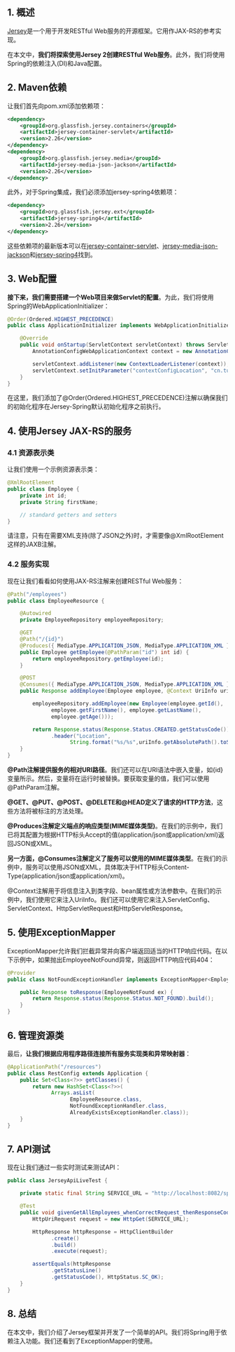 ## 1. 概述

[Jersey](https://jersey.java.net/)是一个用于开发RESTful Web服务的开源框架。它用作JAX-RS的参考实现。

在本文中，**我们将探索使用Jersey 2创建RESTful Web服务**。此外，我们将使用Spring的依赖注入(DI)和Java配置。

## 2. Maven依赖

让我们首先向pom.xml添加依赖项：

```xml
<dependency>
    <groupId>org.glassfish.jersey.containers</groupId>
    <artifactId>jersey-container-servlet</artifactId>
    <version>2.26</version>
</dependency>
<dependency>
    <groupId>org.glassfish.jersey.media</groupId>
    <artifactId>jersey-media-json-jackson</artifactId>
    <version>2.26</version>
</dependency>
```

此外，对于Spring集成，我们必须添加jersey-spring4依赖项：

```xml
<dependency>
    <groupId>org.glassfish.jersey.ext</groupId>
    <artifactId>jersey-spring4</artifactId>
    <version>2.26</version>
</dependency>
```

这些依赖项的最新版本可以在[jersey-container-servlet](https://central.sonatype.com/artifact/org.glassfish.jersey.containers/jersey-container-servlet/3.1.1)、[jersey-media-json-jackson](https://central.sonatype.com/artifact/org.glassfish.jersey.media/jersey-media-json-jackson/3.1.1)和[jersey-spring4](https://central.sonatype.com/artifact/org.glassfish.jersey.ext/jersey-spring4/3.0.0-M6)找到。

## 3. Web配置

**接下来，我们需要搭建一个Web项目来做Servlet的配置**。为此，我们将使用Spring的WebApplicationInitializer：

```java
@Order(Ordered.HIGHEST_PRECEDENCE)
public class ApplicationInitializer implements WebApplicationInitializer {

    @Override
    public void onStartup(ServletContext servletContext) throws ServletException {
        AnnotationConfigWebApplicationContext context = new AnnotationConfigWebApplicationContext();

        servletContext.addListener(new ContextLoaderListener(context));
        servletContext.setInitParameter("contextConfigLocation", "cn.tuyucheng.taketoday.server");
    }
}
```

在这里，我们添加了@Order(Ordered.HIGHEST_PRECEDENCE)注解以确保我们的初始化程序在Jersey-Spring默认初始化程序之前执行。

## 4. 使用Jersey JAX-RS的服务

### 4.1 资源表示类

让我们使用一个示例资源表示类：

```java
@XmlRootElement
public class Employee {
    private int id;
    private String firstName;

    // standard getters and setters
}
```

请注意，只有在需要XML支持(除了JSON之外)时，才需要像@XmlRootElement这样的JAXB注解。

### 4.2 服务实现

现在让我们看看如何使用JAX-RS注解来创建RESTful Web服务：

```java
@Path("/employees")
public class EmployeeResource {

    @Autowired
    private EmployeeRepository employeeRepository;

    @GET
    @Path("/{id}")
    @Produces({ MediaType.APPLICATION_JSON, MediaType.APPLICATION_XML })
    public Employee getEmployee(@PathParam("id") int id) {
        return employeeRepository.getEmployee(id);
    }

    @POST
    @Consumes({ MediaType.APPLICATION_JSON, MediaType.APPLICATION_XML })
    public Response addEmployee(Employee employee, @Context UriInfo uriInfo) {

        employeeRepository.addEmployee(new Employee(employee.getId(),
              employee.getFirstName(), employee.getLastName(),
              employee.getAge()));

        return Response.status(Response.Status.CREATED.getStatusCode())
              .header("Location",
                    String.format("%s/%s",uriInfo.getAbsolutePath().toString(), employee.getId())).build();
    }
}
```

**@Path注解提供服务的相对URI路径**。我们还可以在URI语法中嵌入变量，如{id}变量所示。然后，变量将在运行时被替换。要获取变量的值，我们可以使用@PathParam注解。

**@GET、@PUT、@POST、@DELETE和@HEAD定义了请求的HTTP方法**，这些方法将被标注的方法处理。

**@Produces注解定义端点的响应类型(MIME媒体类型)**。在我们的示例中，我们已将其配置为根据HTTP标头Accept的值(application/json或application/xml)返回JSON或XML。

**另一方面，@Consumes注解定义了服务可以使用的MIME媒体类型**。在我们的示例中，服务可以使用JSON或XML，具体取决于HTTP标头Content-Type(application/json或application/xml)。

@Context注解用于将信息注入到类字段、bean属性或方法参数中。在我们的示例中，我们使用它来注入UriInfo。我们还可以使用它来注入ServletConfig、ServletContext、HttpServletRequest和HttpServletResponse。

## 5. 使用ExceptionMapper

ExceptionMapper允许我们拦截异常并向客户端返回适当的HTTP响应代码。在以下示例中，如果抛出EmployeeNotFound异常，则返回HTTP响应代码404：

```java
@Provider
public class NotFoundExceptionHandler implements ExceptionMapper<EmployeeNotFound> {

    public Response toResponse(EmployeeNotFound ex) {
        return Response.status(Response.Status.NOT_FOUND).build();
    }
}
```

## 6. 管理资源类

最后，**让我们根据应用程序路径连接所有服务实现类和异常映射器**：

```java
@ApplicationPath("/resources")
public class RestConfig extends Application {
    public Set<Class<?>> getClasses() {
        return new HashSet<Class<?>>(
              Arrays.asList(
                    EmployeeResource.class,
                    NotFoundExceptionHandler.class,
                    AlreadyExistsExceptionHandler.class));
    }
}
```

## 7. API测试

现在让我们通过一些实时测试来测试API：

```java
public class JerseyApiLiveTest {

    private static final String SERVICE_URL = "http://localhost:8082/spring-jersey/resources/employees";

    @Test
    public void givenGetAllEmployees_whenCorrectRequest_thenResponseCodeSuccess() throws ClientProtocolException, IOException {
        HttpUriRequest request = new HttpGet(SERVICE_URL);

        HttpResponse httpResponse = HttpClientBuilder
              .create()
              .build()
              .execute(request);

        assertEquals(httpResponse
              .getStatusLine()
              .getStatusCode(), HttpStatus.SC_OK);
    }
}
```

## 8. 总结

在本文中，我们介绍了Jersey框架并开发了一个简单的API。我们将Spring用于依赖注入功能。我们还看到了ExceptionMapper的使用。